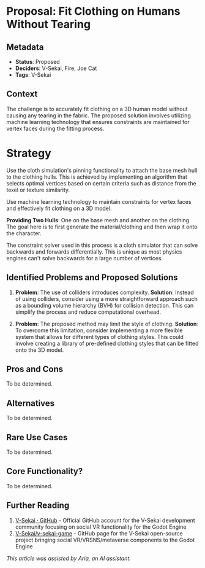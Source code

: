 # Proposal: Fit Clothing on Humans Without Tearing

## Metadata

- **Status**: Proposed
- **Deciders**: V-Sekai, Fire, Joe Cat
- **Tags**: V-Sekai

## Context

The challenge is to accurately fit clothing on a 3D human model without causing any tearing in the fabric. The proposed solution involves utilizing machine learning technology that ensures constraints are maintained for vertex faces during the fitting process.

# Strategy

Use the cloth simulation's pinning functionality to attach the base mesh hull to the clothing hulls. This is achieved by implementing an algorithm that selects optimal vertices based on certain criteria such as distance from the texel or texture similarity.

Use machine learning technology to maintain constraints for vertex faces and effectively fit clothing on a 3D model.

**Providing Two Hulls**: One on the base mesh and another on the clothing. The goal here is to first generate the material/clothing and then wrap it onto the character.

The constraint solver used in this process is a cloth simulator that can solve backwards and forwards differentially. This is unique as most physics engines can't solve backwards for a large number of vertices.

## Identified Problems and Proposed Solutions

1. **Problem**: The use of colliders introduces complexity.
   **Solution**: Instead of using colliders, consider using a more straightforward approach such as a bounding volume hierarchy (BVH) for collision detection. This can simplify the process and reduce computational overhead.

2. **Problem**: The proposed method may limit the style of clothing.
   **Solution**: To overcome this limitation, consider implementing a more flexible system that allows for different types of clothing styles. This could involve creating a library of pre-defined clothing styles that can be fitted onto the 3D model.

## Pros and Cons

To be determined.

## Alternatives

To be determined.

## Rare Use Cases

To be determined.

## Core Functionality?

To be determined.

## Further Reading

1. [V-Sekai · GitHub](https://github.com/v-sekai) - Official GitHub account for the V-Sekai development community focusing on social VR functionality for the Godot Engine
2. [V-Sekai/v-sekai-game](https://github.com/v-sekai/v-sekai-game) - GitHub page for the V-Sekai open-source project bringing social VR/VRSNS/metaverse components to the Godot Engine

_This article was assisted by Aria, an AI assistant._

